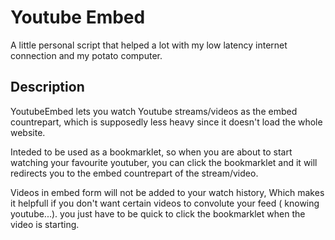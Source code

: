 # Youtube Embed #

A little personal script that helped a lot with my low latency internet connection and my potato computer.

## Description ##

YoutubeEmbed lets you watch Youtube streams/videos as the embed countrepart, which is supposedly less heavy since it doesn't load the whole website.

Inteded to be used as a bookmarklet, so when you are about to start watching your favourite youtuber, you can click the bookmarklet and it will redirects you to the embed countrepart of the stream/video.

Videos in embed form will not be added to your watch history, Which makes it helpfull if you don't want certain videos to convolute your feed ( knowing youtube...). you just have to be quick to click the bookmarklet when the video is starting.